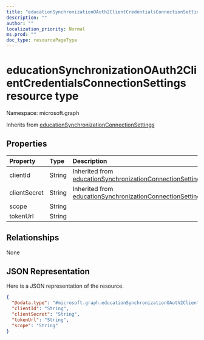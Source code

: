 ```yaml
---
title: "educationSynchronizationOAuth2ClientCredentialsConnectionSettings resource type"
description: ""
author: ""
localization_priority: Normal
ms.prod: ""
doc_type: resourcePageType
---
```


# educationSynchronizationOAuth2ClientCredentialsConnectionSettings resource type


Namespace: microsoft.graph




Inherits from [educationSynchronizationConnectionSettings](../resources/educationsynchronizationconnectionsettings.md)

## Properties
|Property|Type|Description|
|:---|:---|:---|
|clientId|String| Inherited from [educationSynchronizationConnectionSettings](../resources/educationsynchronizationconnectionsettings.md)|
|clientSecret|String| Inherited from [educationSynchronizationConnectionSettings](../resources/educationsynchronizationconnectionsettings.md)|
|scope|String||
|tokenUrl|String||

## Relationships
None

## JSON Representation
Here is a JSON representation of the resource.
<!-- {
  "blockType": "resource",
  "@odata.type": "microsoft.graph.educationSynchronizationOAuth2ClientCredentialsConnectionSettings"
}
-->
``` json
{
  "@odata.type": "#microsoft.graph.educationSynchronizationOAuth2ClientCredentialsConnectionSettings",
  "clientId": "String",
  "clientSecret": "String",
  "tokenUrl": "String",
  "scope": "String"
}
```

